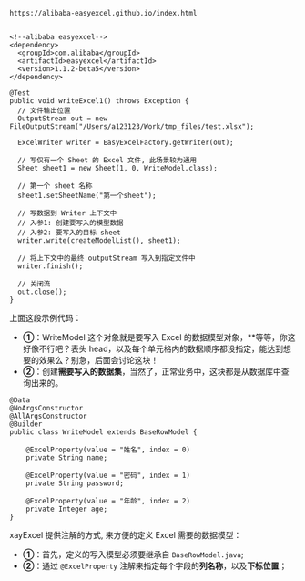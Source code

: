 ```
https://alibaba-easyexcel.github.io/index.html
```

```

```



```
<!--alibaba easyexcel-->
<dependency>
  <groupId>com.alibaba</groupId>
  <artifactId>easyexcel</artifactId>
  <version>1.1.2-beta5</version>
</dependency>
```

```
@Test
public void writeExcel1() throws Exception {
  // 文件输出位置
  OutputStream out = new FileOutputStream("/Users/a123123/Work/tmp_files/test.xlsx");

  ExcelWriter writer = EasyExcelFactory.getWriter(out);

  // 写仅有一个 Sheet 的 Excel 文件, 此场景较为通用
  Sheet sheet1 = new Sheet(1, 0, WriteModel.class);

  // 第一个 sheet 名称
  sheet1.setSheetName("第一个sheet");

  // 写数据到 Writer 上下文中
  // 入参1: 创建要写入的模型数据
  // 入参2: 要写入的目标 sheet
  writer.write(createModelList(), sheet1);

  // 将上下文中的最终 outputStream 写入到指定文件中
  writer.finish();

  // 关闭流
  out.close();
}
```



上面这段示例代码：

- **①**：WriteModel 这个对象就是要写入 Excel 的数据模型对象，**等等，你这好像不行吧？表头 head，以及每个单元格内的数据顺序都没指定，能达到想要的效果么？别急，后面会讨论这块！
- **②**：创建**需要写入的数据集**，当然了，正常业务中，这块都是从数据库中查询出来的。



```
@Data
@NoArgsConstructor
@AllArgsConstructor
@Builder
public class WriteModel extends BaseRowModel {

    @ExcelProperty(value = "姓名", index = 0)
    private String name;

    @ExcelProperty(value = "密码", index = 1)
    private String password;

    @ExcelProperty(value = "年龄", index = 2)
    private Integer age;
}
```

xayExcel 提供注解的方式, 来方便的定义 Excel 需要的数据模型：

- **①**：首先，定义的写入模型必须要继承自 `BaseRowModel.java`;
- **②**：通过 `@ExcelProperty` 注解来指定每个字段的**列名称**，以及**下标位置**；



















